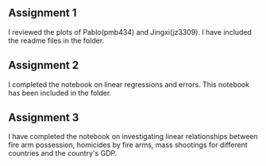 ## Assignment 1
I reviewed the plots of Pablo(pmb434) and Jingxi(jz3309). I have included the readme files in the folder.

## Assignment 2
I completed the notebook on linear regressions and errors. This notebook has been included in the folder.

## Assignment 3
I have completed the notebook on investigating linear relationships between fire arm possession, homicides by fire arms, mass shootings for different countries and the country's GDP.
